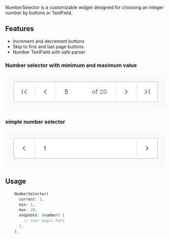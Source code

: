 NumberSelector is a customizable widget designed for choosing an integer number by buttons or TextField.

## Features

- Increment and decrement buttons
- Skip to first and last page buttons
- Number TextField with safe parser

### Number selector with minimum and maximum value

![Test pyramid](images/picker.png)

### simple number selector

![Test pyramid](images/picker2.png)


## Usage

```dart
    NumberSelector(
      current: 1,
      min: 1,
      max: 20,
      onUpdate: (number) {
        // Your magic here
      },
    ),
```
